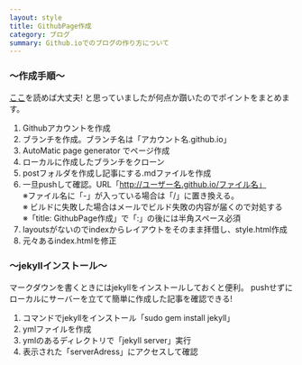```yaml
---
layout: style
title: GithubPage作成
category: ブログ
summary: Github.ioでのブログの作り方について
---
```


<h3> 〜作成手順〜 </h3>

[ここ](https://help.github.com/articles/creating-pages-with-the-automatic-generator/)を読めば大丈夫!
と思っていましたが何点か躓いたのでポイントをまとめます。

1. Githubアカウントを作成
2. ブランチを作成。ブランチ名は「アカウント名.github.io」
3. AutoMatic page generator でページ作成
4. ローカルに作成したブランチをクローン
5. postフォルダを作成し記事にする.mdファイルを作成
6. 一旦pushして確認。URL「http://ユーザー名.github.io/ファイル名」<br>
※ファイル名に「-」が入っている場合は「/」に置き換える。<br>
※ ビルドに失敗した場合はメールでビルド失敗の内容が届くので対処する<br>
※「title: GithubPage作成」で「:」の後には半角スペース必須
7. layoutsがないのでindexからレイアウトをそのまま拝借し、style.html作成
8.  元々あるindex.htmlを修正


<h3> 〜jekyllインストール〜 </h3>
マークダウンを書くときにはjekyllをインストールしておくと便利。
pushせずにローカルにサーバーを立てて簡単に作成した記事を確認できる!

1. コマンドでjekyllをインストール「sudo gem install jekyll」
2. ymlファイルを作成
3. ymlのあるディレクトリで「jekyll server」実行
4. 表示された「serverAdress」にアクセスして確認
